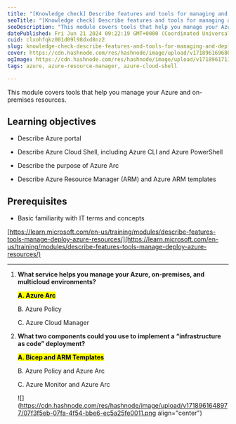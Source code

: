 ```yaml
---
title: "[Knowledge check] Describe features and tools for managing and deploying Azure resources"
seoTitle: "[Knowledge check] Describe features and tools for managing and deployi"
seoDescription: "This module covers tools that help you manage your Azure and on-premises resources."
datePublished: Fri Jun 21 2024 09:22:19 GMT+0000 (Coordinated Universal Time)
cuid: clxohfqkz001d09l98dxd8nz2
slug: knowledge-check-describe-features-and-tools-for-managing-and-deploying-azure-resources
cover: https://cdn.hashnode.com/res/hashnode/image/upload/v1718961696802/adbf83bb-aa11-42f0-87c6-c9081244cd67.png
ogImage: https://cdn.hashnode.com/res/hashnode/image/upload/v1718961711543/c887976f-8216-4bb7-af9a-49108dcbb46c.png
tags: azure, azure-resource-manager, azure-cloud-shell

---
```


This module covers tools that help you manage your Azure and on-premises resources.

## **Learning objectives**

* Describe Azure portal
    
* Describe Azure Cloud Shell, including Azure CLI and Azure PowerShell
    
* Describe the purpose of Azure Arc
    
* Describe Azure Resource Manager (ARM) and Azure ARM templates
    

## **Prerequisites**

* Basic familiarity with IT terms and concepts
    

[https://learn.microsoft.com/en-us/training/modules/describe-features-tools-manage-deploy-azure-resources/](https://learn.microsoft.com/en-us/training/modules/describe-features-tools-manage-deploy-azure-resources/)

---

1. **What service helps you manage your Azure, on-premises, and multicloud environments?**
    
    **<mark>A. Azure Arc</mark>**
    
    B. Azure Policy
    
    C. Azure Cloud Manager
    
2. **What two components could you use to implement a “infrastructure as code” deployment?**
    
    **<mark>A. Bicep and ARM Templates</mark>**
    
    B. Azure Policy and Azure Arc
    
    C. Azure Monitor and Azure Arc
    
    ![](https://cdn.hashnode.com/res/hashnode/image/upload/v1718961648977/07f3f5eb-07fa-4f54-bbe6-ec5a25fe0011.png align="center")